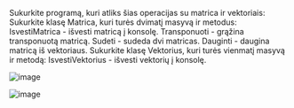 Sukurkite programą, kuri atliks šias operacijas su matrica ir vektoriais:
Sukurkite klasę Matrica, kuri turės dvimatį masyvą ir metodus:
IsvestiMatrica - išvesti matricą į konsolę.
Transponuoti - grąžina transponuotą matricą.
Sudeti - sudeda dvi matricas.
Dauginti - daugina matricą iš vektoriaus.
Sukurkite klasę Vektorius, kuri turės vienmatį masyvą ir metodą:
IsvestiVektorius - išvesti vektorių į konsolę.

![image](https://github.com/vi70sion/Matrica-vektorius/assets/123892396/357a4c86-9e60-468e-b562-a3f95414c72b)

![image](https://github.com/vi70sion/Matrica-vektorius/assets/123892396/0cd429d9-60f9-4c33-bcbe-6afaf1c9f16d)

